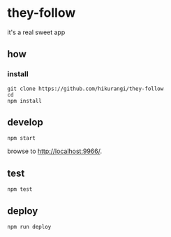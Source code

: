 
# they-follow

it's a real sweet app

## how

### install

```
git clone https://github.com/hikurangi/they-follow
cd 
npm install
```

## develop

```
npm start
```

browse to <http://localhost:9966/>.

## test

```
npm test
```

## deploy

```
npm run deploy
```
